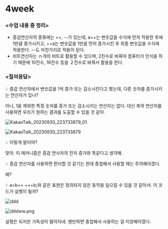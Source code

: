 # 4week

### <수업 내용 중 정리>

- 증감연산자의 종류에는 ++, --가 있는데, a++는 변숫값을 수식에 먼저 적용한 후에 1만큼 증가시키고, ++a는 변숫값을 1만큼 먼저 증가시킨 후 최종 변숫값을 수식에 적용한다. –-도 마찬가지로 적용이 된다.
- 비트연산자는 ｎ개의 비트로 활용할 수 있으며, 2진수로 바꿔야 컴퓨터가 인식을 하기 때문에 10진수,  16진수 등을 ２진수로 바꿔서 활용을 한다.

### <질의응답>

<aside>
💡  증감 연산자에서 변숫값을 1씩 증가 또는 감소시킨다고 했는데, 다른 숫자를 증가시키는 연산자가 있나?

</aside>

아니, 1을 제외한 특정 숫자를 증가 또는 감소시키는 연산자는 없다. 대신 축약 연산자를 사용하면 우리가 원하는 결과를 도출할 수 있을 것 같아.

![KakaoTalk_20230930_223733879_01](https://github.com/hyeyuny/C_pg-3_group-notes-note-1/assets/144858340/f9ace98f-0399-400d-9a7c-617fb69da4ce)

![KakaoTalk_20230930_223733879](https://github.com/hyeyuny/C_pg-3_group-notes-note-1/assets/144858340/3a213522-8a4d-463e-80be-81e470dac631)

<aside>
💡  이렇게 말이야?

</aside>

  맞아. 이 매커니즘은 증감 연사자의 전치 증가와 똑같다고 생각해.

<aside>
💡 증감 연산자를 사용하면 편리할 것 같기는 한데 중첩해서 사용할 때는 주의해야겠다.

</aside>

왜?

<aside>
💡 a=b++ +++b;와 같은 표현은 정의되지 않은 동작을 일으킬 수 있을 것 같아서. 이 코드가 실행이 될까?

</aside>

![ddd](https://github.com/hyeyuny/C_pg-3_group-notes-note-1/assets/144858340/63206c30-19bf-40c0-a999-026a2192725d)

![dddww.png](4week%20a33c785273834da4a6a51956a79cf42a/dddww.png)

실행은 되지만 가독성이 떨어지네. 웬만하면 중첩해서 사용하는 걸 지양해야겠다.

